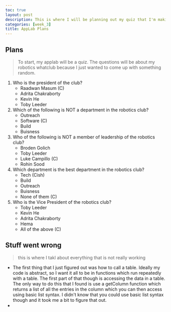 ```yaml
---
toc: true
layout: post
description: This is where I will be planning out my quiz that I'm making in AppLab
categories: [week_3]
title: AppLab Plans
---
```


## Plans

 > To start, my applab will be a quiz. The questions will be about my robotics whatclub because I just wanted to come up with something random. 
1. Who is the president of the club?
    - Raadwan Masum (C)
    - Adrita Chakraborty
    - Kevin He
    - Toby Leeder
2. Which of the following is NOT a department in the robotics club?
    - Outreach
    - Software (C)
    - Build
    - Buisness
3. Who of the following is NOT a member of leadership of the robotics club?
    - Broden Golich
    - Toby Leeder
    - Luke Campillo (C)
    - Rohin Sood
4. Which department is the best department in the robotics club?
    - Tech (Cish)
    - Build
    - Outreach
    - Buisness
    - None of them (C)
5. Who is the Vice President of the robotics club?
    - Toby Leeder
    - Kevin He
    - Adrita Chakraborty
    - Hema 
    - All of the above (C)

## Stuff went wrong
> this is where I takl about everything that is not really working

- The first thing that I just figured out was how to call a table. Ideally my code is abstract, so I want it all to be in functions which run repeatedly with a table. The first part of that though is accessing the data in a table. The only way to do this that I found is use a getColumn function which returns a list of all the entries in the column which you can then access using basic list syntax. I didn't know that you could use basic list syntax though and it took me a bit to figure that out. 
-
